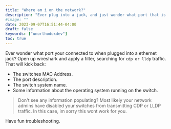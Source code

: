 ```yaml
---
title: "Where am i on the network?"
description: "Ever plug into a jack, and just wonder what port that is on the switch? Heres your guide!"
#image: ""
date: 2023-09-07T16:51:44-04:00
draft: false
keywords: ["unorthodoxdev"]
toc: true
---
```


Ever wonder what port your connected to when plugged into a ethernet jack? Open up wireshark and apply a filter, searching for `cdp or lldp` traffic. That will kick back:

- The switches MAC Address.
- The port description.
- The switch system name.
- Some information about the operating system running on the switch.

> Don't see any information populating? Most likely your network admins have disabled your switches from transmitting CDP or LLDP traffic. In this case, im sorry this wont work for you.

Have fun troubleshooting.
